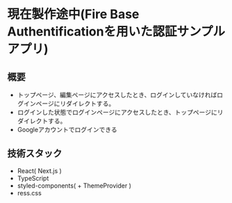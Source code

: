 # 現在製作途中(Fire Base Authentificationを用いた認証サンプルアプリ)

## 概要
- トップページ、編集ページにアクセスしたとき、ログインしていなければログインページにリダイレクトする。
- ログインした状態でログインページにアクセスしたとき、トップページにリダイレクトする。
- Googleアカウントでログインできる

## 技術スタック
- React( Next.js )
- TypeScript
- styled-components( + ThemeProvider )
- ress.css
